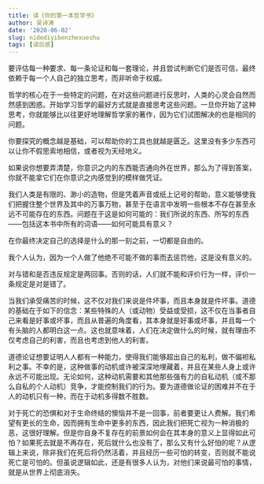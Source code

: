 ```yaml
---
title: 读《你的第一本哲学书》
author: 吴诗涛
date: '2020-06-02'
slug: nidediyibenzhexueshu
tags: [读后感]
---
```


要评估每一种要求、每一条论证和每一套理论，并且尝试判断它们是否可信，最终依赖于每一个人自己的独立思考，而非听命于权威。

哲学的核心在于一些特定的问题，在对这些问题进行反思时，人类的心灵会自然而然感到困惑。开始学习哲学的最好方式就是直接思考这些问题。一旦你开始了这种思考，你就能够比以往更好地理解哲学家的著作，因为它们试图解决的也是相同的问题。

你要探究的概念越是基础，可以帮助你的工具也就越是匮乏。这里没有多少东西可以让你不假思索地相信，或者视为天经地义。

如果说你想要弄清楚，你意识之内的东西能否通向外在世界，那么为了得到答案，你就不能拿它们在你意识之内感觉到的模样做凭证。

我们人类是有限的、渺小的造物，但是凭着声音或纸上记号的帮助，意义能够使我们把握住整个世界及其中的万事万物，甚至于在语言中发明一些根本不存在甚至永远不可能存在的东西。问题在于这是如何可能的：我们所说的东西、所写的东西——包括这本书中所有的词语——如何可能具有意义？

在你最终决定自己的选择是什么的那一刻之前，一切都是自由的。

我个人认为，因为一个人做了他绝不可能不做的事而去惩罚他，这是没有意义的。

对与错和是否违反规定是两回事。否则的话，人们就不能和评价行为一样，评价一条规定是对是错了。

当我们承受痛苦的时候，这不仅对我们来说是件坏事，而且本身就是件坏事。道德的基础在于如下的信念：某些特殊的人（或动物）受益或受损，这不仅在当事者自己来看是好事或坏事，而且从普遍的角度看，其本身就是好事或坏事，并且每一个有头脑的人都明白这一点。这也就意味着，人们在决定做什么的时候，就有理由不仅考虑自己的利害，而且也考虑到他人的利害。

道德论证想要证明人人都有一种能力，使得我们能够超出自己的私利，做不偏袒私利之事。不幸的是，这种做事的动机或许被深深地埋藏着，并且在某些人身上或许永远不可能出现。无论如何，这种动机需要和其他那些强有力的自私动机（或不那么自私的个人动机）竞争，才能控制我们的行为。要为道德做论证的困难并不在于人的动机只有一种，而在于动机多得数不胜数。

对于死亡的恐惧和对于生命终结的懊恼并不是一回事，前者要更让人费解。我们希望有更长的生命，因而拥有生命中更多的东西，因此我们把死亡视为一种消极的恶，这很好理解。但是你自身不复存在的前景如何会在其本身的意义上显得如此可怕？如果死去就是不再存在，死后就什么也没有了，那么又有什么好怕的呢？从逻辑上来说，除非我们在死后将仍然活着，并且经历一些可怕的转变，否则就不能说死亡是可怕的。但虽说逻辑如此，还是有很多人认为，对他们来说最可怕的事情，就是从世界上彻底消失。
